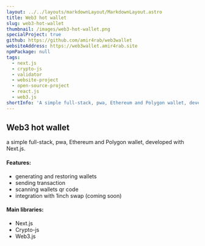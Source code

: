```yaml
---
layout: ../../layouts/markdownLayout/MarkdownLayout.astro
title: Web3 hot wallet
slug: web3-hot-wallet
thumbnail: /images/web3-hot-wallet.png
specialProject: true
github: https://github.com/amir4rab/web3wallet
websiteAddress: https://web3wallet.amir4rab.site
npmPackage: null
tags:
  - next.js
  - crypto-js
  - validator
  - website-project
  - open-source-project
  - react.js
  - web3.js
shortInfo: 'A simple full-stack, pwa, Ethereum and Polygon wallet, developed with Next.js.'
---
```


## Web3 hot wallet
a simple full-stack, pwa, Ethereum and Polygon wallet, developed with Next.js.

#### Features:
- generating and restoring wallets
- sending transaction
- scanning wallets qr code
- integration with 1inch swap (coming soon)

#### Main libraries:
- Next.js
- Crypto-js
- Web3.js